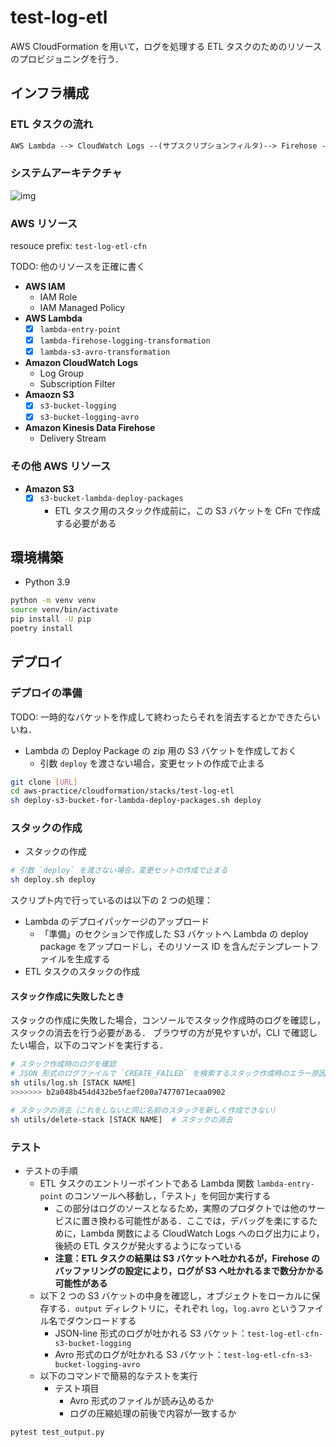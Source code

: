 # test-log-etl

AWS CloudFormation を用いて，ログを処理する ETL タスクのためのリソースのプロビジョニングを行う．

## インフラ構成

### ETL タスクの流れ

```txt
AWS Lambda --> CloudWatch Logs --(サブスクリプションフィルタ)--> Firehose -> S3
```

### システムアーキテクチャ

![img](./docs/img/test-system-architecture.png)

### AWS リソース

resouce prefix: `test-log-etl-cfn`

TODO: 他のリソースを正確に書く

- **AWS IAM**
  - IAM Role
  - IAM Managed Policy
- **AWS Lambda**
  - [x] `lambda-entry-point`
  - [x] `lambda-firehose-logging-transformation`
  - [x] `lambda-s3-avro-transformation`
- **Amazon CloudWatch Logs**
  - Log Group
  - Subscription Filter
- **Amaozn S3**
  - [x] `s3-bucket-logging`
  - [x] `s3-bucket-logging-avro`
- **Amazon Kinesis Data Firehose**
  - Delivery Stream

### その他 AWS リソース

- **Amazon S3**
  - [x] `s3-bucket-lambda-deploy-packages`
    - ETL タスク用のスタック作成前に，この S3 バケットを CFn で作成する必要がある

## 環境構築

- Python 3.9

```sh
python -m venv venv
source venv/bin/activate
pip install -U pip
poetry install
```

## デプロイ

### デプロイの準備

TODO: 一時的なバケットを作成して終わったらそれを消去するとかできたらいいね．

- Lambda の Deploy Package の zip 用の S3 バケットを作成しておく
  - 引数 `deploy` を渡さない場合，変更セットの作成で止まる

```sh
git clone [URL]
cd aws-practice/cloudformation/stacks/test-log-etl
sh deploy-s3-bucket-for-lambda-deploy-packages.sh deploy
```

### スタックの作成

- スタックの作成

```sh
# 引数 `deploy` を渡さない場合，変更セットの作成で止まる
sh deploy.sh deploy
```

スクリプト内で行っているのは以下の 2 つの処理：

- Lambda のデプロイパッケージのアップロード
  - 「準備」のセクションで作成した S3 バケットへ Lambda の deploy package をアップロードし，そのリソース ID を含んだテンプレートファイルを生成する
- ETL タスクのスタックの作成

#### スタック作成に失敗したとき

スタックの作成に失敗した場合，コンソールでスタック作成時のログを確認し，スタックの消去を行う必要がある．
ブラウザの方が見やすいが，CLI で確認したい場合，以下のコマンドを実行する．

```sh
# スタック作成時のログを確認
# JSON 形式のログファイルで `CREATE_FAILED` を検索するスタック作成時のエラー原因が分かる
sh utils/log.sh [STACK NAME]
>>>>>>> b2a048b454d432be5faef200a7477071ecaa0902

# スタックの消去（これをしないと同じ名前のスタックを新しく作成できない）
sh utils/delete-stack [STACK NAME]  # スタックの消去
```

### テスト

- テストの手順
  - ETL タスクのエントリーポイントである Lambda 関数 `lambda-entry-point` のコンソールへ移動し，「テスト」を何回か実行する
    - この部分はログのソースとなるため，実際のプロダクトでは他のサービスに置き換わる可能性がある．ここでは，デバッグを楽にするために，Lambda 関数による CloudWatch Logs へのログ出力により，後続の ETL タスクが発火するようになっている
    - **注意：ETL タスクの結果は S3 バケットへ吐かれるが，Firehose のバッファリングの設定により，ログが S3 へ吐かれるまで数分かかる可能性がある**
  - 以下 2 つの S3 バケットの中身を確認し，オブジェクトをローカルに保存する．`output` ディレクトリに，それぞれ `log`，`log.avro` というファイル名でダウンロードする
    - JSON-line 形式のログが吐かれる S3 バケット：`test-log-etl-cfn-s3-bucket-logging`
    - Avro 形式のログが吐かれる S3 バケット：`test-log-etl-cfn-s3-bucket-logging-avro`
  - 以下のコマンドで簡易的なテストを実行
    - テスト項目
      - Avro 形式のファイルが読み込めるか
      - ログの圧縮処理の前後で内容が一致するか

```sh
pytest test_output.py
```
